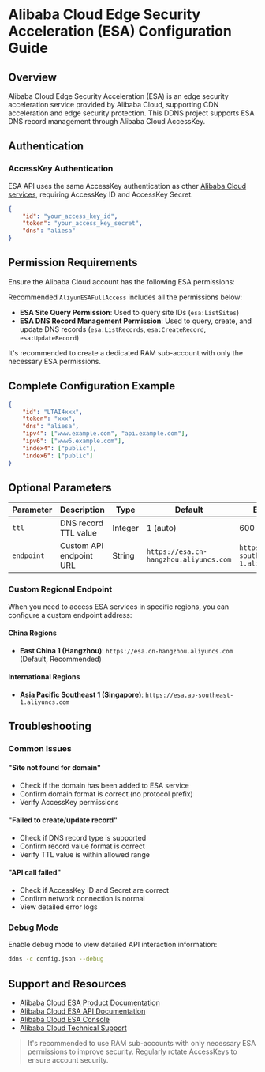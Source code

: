 # Alibaba Cloud Edge Security Acceleration (ESA) Configuration Guide

## Overview

Alibaba Cloud Edge Security Acceleration (ESA) is an edge security acceleration service provided by Alibaba Cloud, supporting CDN acceleration and edge security protection. This DDNS project supports ESA DNS record management through Alibaba Cloud AccessKey.

## Authentication

### AccessKey Authentication

ESA API uses the same AccessKey authentication as other [Alibaba Cloud services](alidns.en.md), requiring AccessKey ID and AccessKey Secret.

```json
{
    "id": "your_access_key_id",
    "token": "your_access_key_secret",
    "dns": "aliesa"
}
```

## Permission Requirements

Ensure the Alibaba Cloud account has the following ESA permissions:

Recommended `AliyunESAFullAccess` includes all the permissions below:

- **ESA Site Query Permission**: Used to query site IDs (`esa:ListSites`)
- **ESA DNS Record Management Permission**: Used to query, create, and update DNS records (`esa:ListRecords`, `esa:CreateRecord`, `esa:UpdateRecord`)

It's recommended to create a dedicated RAM sub-account with only the necessary ESA permissions.

## Complete Configuration Example

```json
{
    "id": "LTAI4xxx",
    "token": "xxx",
    "dns": "aliesa",
    "ipv4": ["www.example.com", "api.example.com"],
    "ipv6": ["www6.example.com"],
    "index4": ["public"],
    "index6": ["public"]
}
```

## Optional Parameters

| Parameter   | Description                   | Type          | Default                            | Example                                 |
|-------------|-------------------------------|---------------|------------------------------------|-----------------------------------------|
| `ttl`       | DNS record TTL value          | Integer       | 1 (auto)                           | 600                                     |
| `endpoint`  | Custom API endpoint URL       | String        | `https://esa.cn-hangzhou.aliyuncs.com` | `https://esa.ap-southeast-1.aliyuncs.com` |

### Custom Regional Endpoint

When you need to access ESA services in specific regions, you can configure a custom endpoint address:

#### China Regions

- **East China 1 (Hangzhou)**: `https://esa.cn-hangzhou.aliyuncs.com` (Default, Recommended)

#### International Regions

- **Asia Pacific Southeast 1 (Singapore)**: `https://esa.ap-southeast-1.aliyuncs.com`

## Troubleshooting

### Common Issues

#### "Site not found for domain"

- Check if the domain has been added to ESA service
- Confirm domain format is correct (no protocol prefix)
- Verify AccessKey permissions

#### "Failed to create/update record"

- Check if DNS record type is supported
- Confirm record value format is correct
- Verify TTL value is within allowed range

#### "API call failed"

- Check if AccessKey ID and Secret are correct
- Confirm network connection is normal
- View detailed error logs

### Debug Mode

Enable debug mode to view detailed API interaction information:

```sh
ddns -c config.json --debug
```

## Support and Resources

- [Alibaba Cloud ESA Product Documentation](https://help.aliyun.com/product/122312.html)
- [Alibaba Cloud ESA API Documentation](https://help.aliyun.com/zh/edge-security-acceleration/esa/api-esa-2024-09-10-overview)
- [Alibaba Cloud ESA Console](https://esa.console.aliyun.com/)
- [Alibaba Cloud Technical Support](https://selfservice.console.aliyun.com/ticket)

> It's recommended to use RAM sub-accounts with only necessary ESA permissions to improve security. Regularly rotate AccessKeys to ensure account security.

